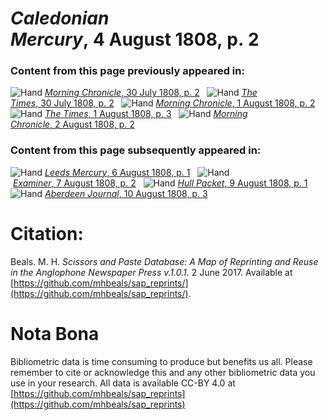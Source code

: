 # *Caledonian Mercury*, 4 August 1808, p. 2  
  
### Content from this page previously appeared in:  
![Hand](http://scissorsandpaste.net/wp-content/uploads/2017/06/smallhandpointer.png) [*Morning Chronicle*, 30 July 1808, p. 2](https://mhbeals.github.io/sap_html/Morning-Chronicle/Morning-Chronicle-30-July-1808-p-2)  
![Hand](http://scissorsandpaste.net/wp-content/uploads/2017/06/smallhandpointer.png) [*The Times*, 30 July 1808, p. 2](https://mhbeals.github.io/sap_html/The-Times/The-Times-30-July-1808-p-2)  
![Hand](http://scissorsandpaste.net/wp-content/uploads/2017/06/smallhandpointer.png) [*Morning Chronicle*, 1 August 1808, p. 2](https://mhbeals.github.io/sap_html/Morning-Chronicle/Morning-Chronicle-1-August-1808-p-2)  
![Hand](http://scissorsandpaste.net/wp-content/uploads/2017/06/smallhandpointer.png) [*The Times*, 1 August 1808, p. 3](https://mhbeals.github.io/sap_html/The-Times/The-Times-1-August-1808-p-3)  
![Hand](http://scissorsandpaste.net/wp-content/uploads/2017/06/smallhandpointer.png) [*Morning Chronicle*, 2 August 1808, p. 2](https://mhbeals.github.io/sap_html/Morning-Chronicle/Morning-Chronicle-2-August-1808-p-2)  
  
### Content from this page subsequently appeared in:  
![Hand](http://scissorsandpaste.net/wp-content/uploads/2017/06/smallhandpointer.png) [*Leeds Mercury*, 6 August 1808, p. 1](https://mhbeals.github.io/sap_html/Leeds-Mercury/Leeds-Mercury-6-August-1808-p-1)  
![Hand](http://scissorsandpaste.net/wp-content/uploads/2017/06/smallhandpointer.png) [*Examiner*, 7 August 1808, p. 2](https://mhbeals.github.io/sap_html/Examiner/Examiner-7-August-1808-p-2)  
![Hand](http://scissorsandpaste.net/wp-content/uploads/2017/06/smallhandpointer.png) [*Hull Packet*, 9 August 1808, p. 1](https://mhbeals.github.io/sap_html/Hull-Packet/Hull-Packet-9-August-1808-p-1)  
![Hand](http://scissorsandpaste.net/wp-content/uploads/2017/06/smallhandpointer.png) [*Aberdeen Journal*, 10 August 1808, p. 3](https://mhbeals.github.io/sap_html/Aberdeen-Journal/Aberdeen-Journal-10-August-1808-p-3)  


# Citation: 

Beals. M. H. *Scissors and Paste Database: A Map of Reprinting and Reuse in the Anglophone Newspaper Press v.1.0.1.* 2 June 2017. Available at [https://github.com/mhbeals/sap_reprints/](https://github.com/mhbeals/sap_reprints/). 

# Nota Bona

Bibliometric data is time consuming to produce but benefits us all. Please remember to cite or acknowledge this and any other bibliometric data you use in your research. All data is available CC-BY 4.0 at [https://github.com/mhbeals/sap_reprints](https://github.com/mhbeals/sap_reprints)